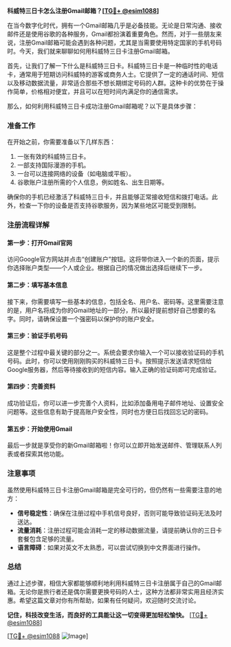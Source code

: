 **科威特三日卡怎么注册Gmail邮箱？[[TG💪+ @esim1088](https://t.me/s/esim1088)]**

在当今数字化时代，拥有一个Gmail邮箱几乎是必备技能。无论是日常沟通、接收邮件还是使用谷歌的各种服务，Gmail都扮演着重要角色。然而，对于一些朋友来说，注册Gmail邮箱可能会遇到各种问题，尤其是当需要使用特定国家的手机号码时。今天，我们就来聊聊如何用科威特三日卡注册Gmail邮箱。

首先，让我们了解一下什么是科威特三日卡。科威特三日卡是一种临时性的电话卡，通常用于短期访问科威特的游客或商务人士。它提供了一定的通话时间、短信以及移动数据流量，非常适合那些不想长期绑定号码的人群。这种卡的优势在于操作简单，价格相对便宜，并且可以在短时间内满足你的通信需求。

那么，如何利用科威特三日卡成功注册Gmail邮箱呢？以下是具体步骤：

### 准备工作

在开始之前，你需要准备以下几样东西：
1. 一张有效的科威特三日卡。
2. 一部支持国际漫游的手机。
3. 一台可以连接网络的设备（如电脑或平板）。
4. 谷歌账户注册所需的个人信息，例如姓名、出生日期等。

确保你的手机已经激活了科威特三日卡，并且能够正常接收短信和拨打电话。此外，检查一下你的设备是否支持谷歌服务，因为某些地区可能受到限制。

### 注册流程详解

#### 第一步：打开Gmail官网
访问Google官方网站并点击“创建账户”按钮。这将带你进入一个新的页面，提示你选择账户类型——个人或企业。根据自己的情况做出选择后继续下一步。

#### 第二步：填写基本信息
接下来，你需要填写一些基本的信息，包括全名、用户名、密码等。这里需要注意的是，用户名将成为你的Gmail地址的一部分，所以最好提前想好自己想要的名字。同时，请确保设置一个强密码以保护你的账户安全。

#### 第三步：验证手机号码
这是整个过程中最关键的部分之一。系统会要求你输入一个可以接收验证码的手机号码。此时，你可以使用刚刚购买的科威特三日卡。按照提示发送请求短信给Google服务器，然后等待接收到的短信内容。输入正确的验证码即可完成验证。

#### 第四步：完善资料
成功验证后，你可以进一步完善个人资料，比如添加备用电子邮件地址、设置安全问题等。这些信息有助于提高账户安全性，同时也方便日后找回忘记的密码。

#### 第五步：开始使用Gmail
最后一步就是享受你的新Gmail邮箱啦！你可以立即开始发送邮件、管理联系人列表或者探索其他功能。

### 注意事项

虽然使用科威特三日卡注册Gmail邮箱是完全可行的，但仍然有一些需要注意的地方：
- **信号稳定性**：确保在注册过程中手机信号良好，否则可能导致验证码无法及时送达。
- **流量消耗**：注册过程可能会消耗一定的移动数据流量，请提前确认你的三日卡套餐包含足够的流量。
- **语言障碍**：如果对英文不太熟悉，可以尝试切换到中文界面进行操作。

### 总结

通过上述步骤，相信大家都能够顺利地利用科威特三日卡注册属于自己的Gmail邮箱。无论你是旅行者还是偶尔需要更换号码的人士，这种方法都非常实用且经济实惠。希望这篇文章对你有所帮助，如果有任何疑问，欢迎随时交流讨论。

**记住，科技改变生活，而良好的工具能让这一切变得更加轻松愉快。** [[TG💪+ @esim1088](https://t.me/s/esim1088)]

[[TG💪+ @esim1088](https://t.me/s/esim1088) ![Image](https://i.postimg.cc/4NQfJmqS/Snipaste-2025-05-13-00-14-12.png)]